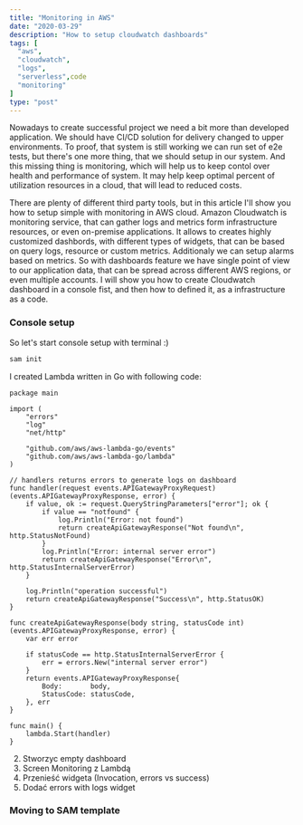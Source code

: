 ```yaml
---
title: "Monitoring in AWS"
date: "2020-03-29"
description: "How to setup cloudwatch dashboards"
tags: [
  "aws",
  "cloudwatch",
  "logs",
  "serverless",code
  "monitoring"
]
type: "post"
---
```


Nowadays to create successful project we need a bit more than developed application. We should have CI/CD solution for delivery changed to upper environments. To proof, that system is still working we can run set of e2e tests, but there's one more thing, that we should setup in our system.
And this missing thing is monitoring, which will help us to keep contol over health and performance of system. It may help keep optimal percent of utilization resources in a cloud, that will lead to reduced costs.
 <!--more-->
There are plenty of different third party tools, but in this article I'll show you how to setup simple with monitoring in AWS cloud.
Amazon Cloudwatch is monitoring service, that can gather logs and metrics form infrastructure resources, or even on-premise applications.
It allows to creates highly customized dashbords, with different types of widgets, that can be based on query logs, resource or custom metrics.
Additionaly we can setup alarms based on metrics. So with dashboards feature we have single point of view to our application data, that can be spread across different AWS regions, or even multiple accounts. I will show you how to create Cloudwatch dashboard in a console fist, and then how to defined it, as a infrastructure as a code.

### Console setup

So let's start console setup with terminal :)

```bash
sam init
```

I created Lambda written in Go with following code:

```golang
package main

import (
	"errors"
	"log"
	"net/http"

	"github.com/aws/aws-lambda-go/events"
	"github.com/aws/aws-lambda-go/lambda"
)

// handlers returns errors to generate logs on dashboard
func handler(request events.APIGatewayProxyRequest) (events.APIGatewayProxyResponse, error) {
	if value, ok := request.QueryStringParameters["error"]; ok {
		if value == "notfound" {
			log.Println("Error: not found")
			return createApiGatewayResponse("Not found\n", http.StatusNotFound)
		}
		log.Println("Error: internal server error")
		return createApiGatewayResponse("Error\n", http.StatusInternalServerError)
	}

	log.Println("operation successful")
	return createApiGatewayResponse("Success\n", http.StatusOK)
}

func createApiGatewayResponse(body string, statusCode int) (events.APIGatewayProxyResponse, error) {
	var err error

	if statusCode == http.StatusInternalServerError {
		err = errors.New("internal server error")
	}
	return events.APIGatewayProxyResponse{
		Body:       body,
		StatusCode: statusCode,
	}, err
}

func main() {
	lambda.Start(handler)
}
```

2. Stworzyc empty dashboard
3. Screen Monitoring z Lambdą
4. Przenieść widgeta (Invocation, errors vs success)
5. Dodać errors with logs widget



### Moving to SAM template
